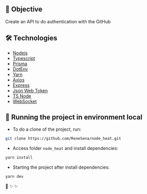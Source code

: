 ## 🎯 Objective

Create an API to do authentication with the GitHub

## 🛠️ Technologies

- [Nodejs](https://nodejs.org/en/)
- [Typescript](https://www.typescriptlang.org/)
- [Prisma](https://www.prisma.io/)
- [DotEnv](https://www.npmjs.com/package/dotenv)
- [Yarn](https://yarnpkg.com/)
- [Axios](https://axios-http.com/ptbr/docs/intro)
- [Express](https://expressjs.com/pt-br/)
- [Json Web Token](https://jwt.io/)
- [TS Node](https://www.npmjs.com/package/ts-node)
- [WebSocket](https://socket.io/)

## 🚀 Running the project in environment local

- To do a clone of the project, run:

```bash
git clone https://github.com/ReneSena/node_heat.git
```

- Access folder ``node_heat`` and install dependencies:

```bash
yarn install
```

- Starting the project after install dependencies:

```bash
yarn dev
```

🏁 ✨ ✨
